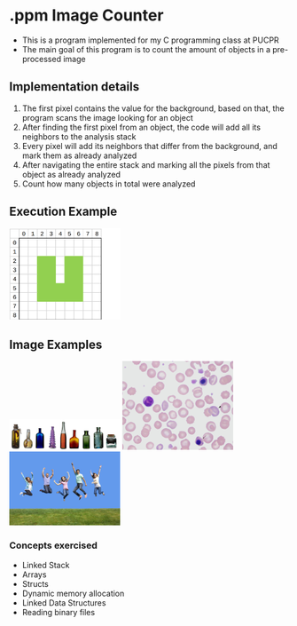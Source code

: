 # .ppm Image Counter
+ This is a program implemented for my C programming class at PUCPR
+ The main goal of this program is to count the amount of objects in a pre-processed image

## Implementation details
1. The first pixel contains the value for the background, based on that, the program scans the image looking for an object
2. After finding the first pixel from an object, the code will add all its neighbors to the analysis stack
3. Every pixel will add its neighbors that differ from the background, and mark them as already analyzed
4. After navigating the entire stack and marking all the pixels from that object as already analyzed
5. Count how many objects in total were analyzed

## Execution Example
<img src="https://github.com/FelipeADN/Small-projects/blob/main/.ppm%20Image%20Counter/example.gif" alt="Execution example gif" title="Execution example" width="200">

## Image Examples
<img src="https://github.com/FelipeADN/Small-projects/blob/main/.ppm%20Image%20Counter/Imagens/07.bmp" alt="Bottles image" title="Bottles" width="200">
<img src="https://github.com/FelipeADN/Small-projects/blob/main/.ppm%20Image%20Counter/Imagens/18.bmp" alt="Cells Image" title="Cells" width="200">
<img src="https://github.com/FelipeADN/Small-projects/blob/main/.ppm%20Image%20Counter/Imagens/19.bmp" alt="People Jumping Image" title="People" width="200">

### Concepts exercised
+ Linked Stack
+ Arrays
+ Structs
+ Dynamic memory allocation
+ Linked Data Structures
+ Reading binary files
